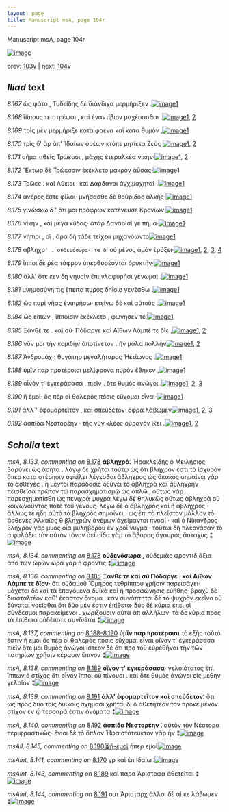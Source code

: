 ```yaml
---
layout: page
title: Manuscript msA, page 104r
---
```


Manuscript msA, page 104r

[![image](http://www.homermultitext.org/iipsrv?OBJ=IIP,1.0&FIF=/project/homer/pyramidal/deepzoom/hmt/vaimg/2017a/VA104RN_0105.tif&WID=100&CVT=JPEG)](http://www.homermultitext.org/ict2/?urn=urn:cite2:hmt:vaimg.2017a:VA104RN_0105)

prev:  [103v](../103v/) | next:  [104v](../104v/)

## *Iliad* text

*8.167* <a id="8.167"/> ὡς φάτο , Τυδείδης δὲ 					διάνδιχα μερμήριξεν .[![image](http://www.homermultitext.org/iipsrv?OBJ=IIP,1.0&FIF=/project/homer/pyramidal/deepzoom/hmt/vaimg/2017a/VA104RN_0276.tif&RGN=0.1872,0.2284,0.3834,0.0368&WID=1000&CVT=JPEG)](http://www.homermultitext.org/ict2/?urn=urn:cite2:hmt:vaimg.2017a:VA104RN_0276@0.1872,0.2284,0.3834,0.0368)[1](#msA_8.1)

*8.168* <a id="8.168"/> ἵ̈ππους τε στρέψαι , καὶ ἐναντίβιον μαχέσασθαι .[![image](http://www.homermultitext.org/iipsrv?OBJ=IIP,1.0&FIF=/project/homer/pyramidal/deepzoom/hmt/vaimg/2017a/VA104RN_0276.tif&RGN=0.1792,0.2479,0.3934,0.0323&WID=1000&CVT=JPEG)](http://www.homermultitext.org/ict2/?urn=urn:cite2:hmt:vaimg.2017a:VA104RN_0276@0.1792,0.2479,0.3934,0.0323)[1](#msA_8.1), [2](#msA_8.131)

*8.169* <a id="8.169"/> τρὶς μὲν μερμήριξε κατα φρένα καὶ κατα θυμὸν ,[![image](http://www.homermultitext.org/iipsrv?OBJ=IIP,1.0&FIF=/project/homer/pyramidal/deepzoom/hmt/vaimg/2017a/VA104RN_0276.tif&RGN=0.1902,0.2697,0.3974,0.0293&WID=1000&CVT=JPEG)](http://www.homermultitext.org/ict2/?urn=urn:cite2:hmt:vaimg.2017a:VA104RN_0276@0.1902,0.2697,0.3974,0.0293)[1](#msA_8.1)

*8.170* <a id="8.170"/> τρὶς δ' ὰρ ἀπ' Ἰ̈δαίων ὀρέων κτύπε μητίετα Ζεὺς 				[![image](http://www.homermultitext.org/iipsrv?OBJ=IIP,1.0&FIF=/project/homer/pyramidal/deepzoom/hmt/vaimg/2017a/VA104RN_0276.tif&RGN=0.1882,0.2885,0.3874,0.0293&WID=1000&CVT=JPEG)](http://www.homermultitext.org/ict2/?urn=urn:cite2:hmt:vaimg.2017a:VA104RN_0276@0.1882,0.2885,0.3874,0.0293)[1](#msA_8.1), [2](#msAint_8.141)

*8.171* <a id="8.171"/> σῆμα τιθεὶς Τρώεσσι , 					μάχης ἑτεραλκέα νίκην·[![image](http://www.homermultitext.org/iipsrv?OBJ=IIP,1.0&FIF=/project/homer/pyramidal/deepzoom/hmt/vaimg/2017a/VA104RN_0276.tif&RGN=0.1902,0.3073,0.3874,0.0293&WID=1000&CVT=JPEG)](http://www.homermultitext.org/ict2/?urn=urn:cite2:hmt:vaimg.2017a:VA104RN_0276@0.1902,0.3073,0.3874,0.0293)[1](#msA_8.1), [2](#msA_8.132)

*8.172* <a id="8.172"/> Ἕκτωρ δὲ Τρώεσσιν ἐκέκλετο μακρὸν 					ἀΰσας·[![image](http://www.homermultitext.org/iipsrv?OBJ=IIP,1.0&FIF=/project/homer/pyramidal/deepzoom/hmt/vaimg/2017a/VA104RN_0276.tif&RGN=0.1892,0.3231,0.3764,0.0293&WID=1000&CVT=JPEG)](http://www.homermultitext.org/ict2/?urn=urn:cite2:hmt:vaimg.2017a:VA104RN_0276@0.1892,0.3231,0.3764,0.0293)[1](#msA_8.1)

*8.173* <a id="8.173"/> Τρῶες . καὶ Λύκιοι . καὶ Δάρδανοι ἀγχιμαχηταὶ .[![image](http://www.homermultitext.org/iipsrv?OBJ=IIP,1.0&FIF=/project/homer/pyramidal/deepzoom/hmt/vaimg/2017a/VA104RN_0276.tif&RGN=0.1822,0.3441,0.4034,0.0323&WID=1000&CVT=JPEG)](http://www.homermultitext.org/ict2/?urn=urn:cite2:hmt:vaimg.2017a:VA104RN_0276@0.1822,0.3441,0.4034,0.0323)[1](#msA_8.1)

*8.174* <a id="8.174"/> ἀνέρες ἔστε φίλοι· μνήσασθε δὲ θούριδος ἀλκῆς·[![image](http://www.homermultitext.org/iipsrv?OBJ=IIP,1.0&FIF=/project/homer/pyramidal/deepzoom/hmt/vaimg/2017a/VA104RN_0276.tif&RGN=0.1882,0.3629,0.4034,0.0323&WID=1000&CVT=JPEG)](http://www.homermultitext.org/ict2/?urn=urn:cite2:hmt:vaimg.2017a:VA104RN_0276@0.1882,0.3629,0.4034,0.0323)[1](#msA_8.1)

*8.175* <a id="8.175"/> γινώσκω δ`' ὅτι μοι πρόφρων κατένευσε Κρονίων 				[![image](http://www.homermultitext.org/iipsrv?OBJ=IIP,1.0&FIF=/project/homer/pyramidal/deepzoom/hmt/vaimg/2017a/VA104RN_0276.tif&RGN=0.1862,0.3839,0.4064,0.0323&WID=1000&CVT=JPEG)](http://www.homermultitext.org/ict2/?urn=urn:cite2:hmt:vaimg.2017a:VA104RN_0276@0.1862,0.3839,0.4064,0.0323)[1](#msA_8.1)

*8.176* <a id="8.176"/> νίκην , καὶ μέγα κῦδος· ἀτὰρ Δαναοῖσί γε πῆμα·[![image](http://www.homermultitext.org/iipsrv?OBJ=IIP,1.0&FIF=/project/homer/pyramidal/deepzoom/hmt/vaimg/2017a/VA104RN_0276.tif&RGN=0.1922,0.4027,0.3884,0.0293&WID=1000&CVT=JPEG)](http://www.homermultitext.org/ict2/?urn=urn:cite2:hmt:vaimg.2017a:VA104RN_0276@0.1922,0.4027,0.3884,0.0293)[1](#msA_8.1)

*8.177* <a id="8.177"/> νήπιοι , οἳ , ἄρα δὴ τάδε τείχεα μηχανόωντο[![image](http://www.homermultitext.org/iipsrv?OBJ=IIP,1.0&FIF=/project/homer/pyramidal/deepzoom/hmt/vaimg/2017a/VA104RN_0276.tif&RGN=0.1882,0.42,0.3884,0.0293&WID=1000&CVT=JPEG)](http://www.homermultitext.org/ict2/?urn=urn:cite2:hmt:vaimg.2017a:VA104RN_0276@0.1882,0.42,0.3884,0.0293)[1](#msA_8.1)

*8.178* <a id="8.178"/> ἀβληχρ`' . οὐδενόσωρα· τα δ`' οὐ μένος ἁμὸν ἐρύξει·[![image](http://www.homermultitext.org/iipsrv?OBJ=IIP,1.0&FIF=/project/homer/pyramidal/deepzoom/hmt/vaimg/2017a/VA104RN_0276.tif&RGN=0.1872,0.4388,0.4324,0.0346&WID=1000&CVT=JPEG)](http://www.homermultitext.org/ict2/?urn=urn:cite2:hmt:vaimg.2017a:VA104RN_0276@0.1872,0.4388,0.4324,0.0346)[1](#msA_8.133), [2](#msA_8.1), [3](#msA_8.134), [4](#msA_8.135)

*8.179* <a id="8.179"/> ἵπποι δὲ ῥέα τάφρον ὑπερθορέονται ὀρυκτήν·[![image](http://www.homermultitext.org/iipsrv?OBJ=IIP,1.0&FIF=/project/homer/pyramidal/deepzoom/hmt/vaimg/2017a/VA104RN_0276.tif&RGN=0.1862,0.4583,0.4274,0.0331&WID=1000&CVT=JPEG)](http://www.homermultitext.org/ict2/?urn=urn:cite2:hmt:vaimg.2017a:VA104RN_0276@0.1862,0.4583,0.4274,0.0331)[1](#msA_8.1)

*8.180* <a id="8.180"/> ἀλλ' ὅτε κεν δὴ νηυσὶν ἔπι γλαφυρῇσι γένωμαι .[![image](http://www.homermultitext.org/iipsrv?OBJ=IIP,1.0&FIF=/project/homer/pyramidal/deepzoom/hmt/vaimg/2017a/VA104RN_0276.tif&RGN=0.1872,0.4786,0.4274,0.0331&WID=1000&CVT=JPEG)](http://www.homermultitext.org/ict2/?urn=urn:cite2:hmt:vaimg.2017a:VA104RN_0276@0.1872,0.4786,0.4274,0.0331)[1](#msA_8.1)

*8.181* <a id="8.181"/> μνημοσύνη τις ἔπειτα πυρὸς δηΐοιο γενέσθω .[![image](http://www.homermultitext.org/iipsrv?OBJ=IIP,1.0&FIF=/project/homer/pyramidal/deepzoom/hmt/vaimg/2017a/VA104RN_0276.tif&RGN=0.1862,0.4966,0.4064,0.0331&WID=1000&CVT=JPEG)](http://www.homermultitext.org/ict2/?urn=urn:cite2:hmt:vaimg.2017a:VA104RN_0276@0.1862,0.4966,0.4064,0.0331)[1](#msA_8.1)

*8.182* <a id="8.182"/> ὡς πυρὶ νῆας ἐνιπρήσω· κτείνω δὲ καὶ αὐτοὺς .[![image](http://www.homermultitext.org/iipsrv?OBJ=IIP,1.0&FIF=/project/homer/pyramidal/deepzoom/hmt/vaimg/2017a/VA104RN_0276.tif&RGN=0.1862,0.5177,0.4114,0.0293&WID=1000&CVT=JPEG)](http://www.homermultitext.org/ict2/?urn=urn:cite2:hmt:vaimg.2017a:VA104RN_0276@0.1862,0.5177,0.4114,0.0293)[1](#msA_8.1)

*8.184* <a id="8.184"/> ὡς εἰπὼν , ἵ̈πποισιν ἐκέκλετο , φώνησέν τε⁚[![image](http://www.homermultitext.org/iipsrv?OBJ=IIP,1.0&FIF=/project/homer/pyramidal/deepzoom/hmt/vaimg/2017a/VA104RN_0276.tif&RGN=0.1852,0.5364,0.3794,0.0293&WID=1000&CVT=JPEG)](http://www.homermultitext.org/ict2/?urn=urn:cite2:hmt:vaimg.2017a:VA104RN_0276@0.1852,0.5364,0.3794,0.0293)[1](#msA_8.1)

*8.185* <a id="8.185"/> Ξάνθέ τε . καὶ σὺ· 						 Πόδαργε καὶ Αἴθων 					 Λάμπέ τε δῖε ,[![image](http://www.homermultitext.org/iipsrv?OBJ=IIP,1.0&FIF=/project/homer/pyramidal/deepzoom/hmt/vaimg/2017a/VA104RN_0276.tif&RGN=0.1652,0.5537,0.4304,0.0293&WID=1000&CVT=JPEG)](http://www.homermultitext.org/ict2/?urn=urn:cite2:hmt:vaimg.2017a:VA104RN_0276@0.1652,0.5537,0.4304,0.0293)[1](#msA_8.136), [2](#msA_8.1)

*8.186* <a id="8.186"/> νῦν μοι τὴν κομιδὴν ἀποτίνετον . ἣν μάλα πολλὴν[![image](http://www.homermultitext.org/iipsrv?OBJ=IIP,1.0&FIF=/project/homer/pyramidal/deepzoom/hmt/vaimg/2017a/VA104RN_0276.tif&RGN=0.1802,0.5748,0.4174,0.0293&WID=1000&CVT=JPEG)](http://www.homermultitext.org/ict2/?urn=urn:cite2:hmt:vaimg.2017a:VA104RN_0276@0.1802,0.5748,0.4174,0.0293)[1](#msA_8.1), [2](#msAint_8.142)

*8.187* <a id="8.187"/> Ἀνδρομάχη θυγάτηρ 					μεγαλήτορος Ἠετίωνος .[![image](http://www.homermultitext.org/iipsrv?OBJ=IIP,1.0&FIF=/project/homer/pyramidal/deepzoom/hmt/vaimg/2017a/VA104RN_0276.tif&RGN=0.1862,0.592,0.3954,0.0293&WID=1000&CVT=JPEG)](http://www.homermultitext.org/ict2/?urn=urn:cite2:hmt:vaimg.2017a:VA104RN_0276@0.1862,0.592,0.3954,0.0293)[1](#msA_8.1)

*8.188* <a id="8.188"/> ὑμῖν παρ προτέροισι μελίφρονα πυρὸν ἔθηκεν ,[![image](http://www.homermultitext.org/iipsrv?OBJ=IIP,1.0&FIF=/project/homer/pyramidal/deepzoom/hmt/vaimg/2017a/VA104RN_0276.tif&RGN=0.1852,0.6123,0.4124,0.0293&WID=1000&CVT=JPEG)](http://www.homermultitext.org/ict2/?urn=urn:cite2:hmt:vaimg.2017a:VA104RN_0276@0.1852,0.6123,0.4124,0.0293)[1](#msA_8.1)

*8.189* <a id="8.189"/> οἶνόν τ' ἐγκεράσασα , πιεῖν . ὅτε θυμὸς ἀνώγοι .[![image](http://www.homermultitext.org/iipsrv?OBJ=IIP,1.0&FIF=/project/homer/pyramidal/deepzoom/hmt/vaimg/2017a/VA104RN_0276.tif&RGN=0.1652,0.6326,0.4154,0.0293&WID=1000&CVT=JPEG)](http://www.homermultitext.org/ict2/?urn=urn:cite2:hmt:vaimg.2017a:VA104RN_0276@0.1652,0.6326,0.4154,0.0293)[1](#msA_8.1), [2](#msA_8.138), [3](#msAint_8.143)

*8.190* <a id="8.190"/> ἢ ἐμοὶ· ὅς πέρ οἱ θαλερὸς πόσις εὔχομαι εἶναι·[![image](http://www.homermultitext.org/iipsrv?OBJ=IIP,1.0&FIF=/project/homer/pyramidal/deepzoom/hmt/vaimg/2017a/VA104RN_0276.tif&RGN=0.1822,0.6484,0.4074,0.0293&WID=1000&CVT=JPEG)](http://www.homermultitext.org/ict2/?urn=urn:cite2:hmt:vaimg.2017a:VA104RN_0276@0.1822,0.6484,0.4074,0.0293)[1](#msA_8.1)

*8.191* <a id="8.191"/> ἀλλ`' ἐφομαρτεῖτον , καὶ σπεύδετον· ὄφρα λάβωμεν[![image](http://www.homermultitext.org/iipsrv?OBJ=IIP,1.0&FIF=/project/homer/pyramidal/deepzoom/hmt/vaimg/2017a/VA104RN_0276.tif&RGN=0.1782,0.6679,0.4224,0.0285&WID=1000&CVT=JPEG)](http://www.homermultitext.org/ict2/?urn=urn:cite2:hmt:vaimg.2017a:VA104RN_0276@0.1782,0.6679,0.4224,0.0285)[1](#msAint_8.144), [2](#msA_8.1), [3](#msA_8.139)

*8.192* <a id="8.192"/> ἀσπίδα Νεστορέην · τῆς 					νῦν κλέος οὐρανὸν ἵ̈κει .[![image](http://www.homermultitext.org/iipsrv?OBJ=IIP,1.0&FIF=/project/homer/pyramidal/deepzoom/hmt/vaimg/2017a/VA104RN_0276.tif&RGN=0.1792,0.6882,0.4174,0.0285&WID=1000&CVT=JPEG)](http://www.homermultitext.org/ict2/?urn=urn:cite2:hmt:vaimg.2017a:VA104RN_0276@0.1792,0.6882,0.4174,0.0285)[1](#msA_8.140), [2](#msA_8.1)

## *Scholia* text

*msA, 8.133, commenting on* [8.178](#8.178)  <a id="msA_8.133"/> **ἀβληχρά⁚** Ἡρακλείδης ὁ Μειλήσιος βαρύνει ὡς ἄσητα . λόγῳ δὲ χρῆται τούτῳ ὡς ὅτι βληχρον ἐστι τὸ ἰσχυρόν ὅπερ κατα στέρησιν ὀφείλει λέγεσθαι ἄβληχρος ὡς ἄκακος σημαίνει γὰρ τὸ ἀσθενὲς . ἡ μέντοι παράδοσις ὀξύνει τὸ ἀβληχρὰ καὶ ἀβληχρὴν πεισθεῖσα πρῶτον τῷ παρασχηματισμῷ ὡς ἁπλῶ , οὕτως γὰρ παρεσχηματίσθη ὡς πενιχρά ψυχρά λέγω δὲ θηλυκῶς οὕτως ἀβληχρά οὐ κοινωνοῦντός ποτὲ τοῦ γένους· λέγω δὲ ὁ ἀβληχρὸς καὶ ἡ ἀβληχρὸς · ἄλλως τε ήδη αὐτὸ τὸ βληχρὸς σημαίνει . ὡς ἐπι τὸ πλεῖστον μᾶλλον τὸ ἀσθενὲς Ἀλκαῖος θ βληχρῶν ἀνέμων ἀχείμαντοι πνοαί · καὶ ὁ Νίκανδρος βληχρὸν γὰρ μυὸς οἷα μυληβόρου ἐν χροῒ νύγμα · τούτωι δὴ πλεονάσαν τὸ α φυλάξει τὸν αὐτὸν τόνον ἀεί οἶδα γὰρ τὸ ἄβορος ἄγαυρος ἄσταχυς ⁑[![image](http://www.homermultitext.org/iipsrv?OBJ=IIP,1.0&FIF=/project/homer/pyramidal/deepzoom/hmt/vaimg/2017a/VA104RN_0276.tif&RGN=0.1852,0.1698,0.6486,0.1931&WID=1000&CVT=JPEG)](http://www.homermultitext.org/ict2/?urn=urn:cite2:hmt:vaimg.2017a:VA104RN_0276@0.1852,0.1698,0.6486,0.1931)

*msA, 8.134, commenting on* [8.178](#8.178)  <a id="msA_8.134"/> **οὐδενόσωρα ,** οὐδεμιᾶς φροντιδ ἄξια ἀπο τῶν ὠρῶν ὤρα γὰρ ἡ φροντις ⁑[![image](http://www.homermultitext.org/iipsrv?OBJ=IIP,1.0&FIF=/project/homer/pyramidal/deepzoom/hmt/vaimg/2017a/VA104RN_0276.tif&RGN=0.5971,0.3421,0.2289,0.0367&WID=1000&CVT=JPEG)](http://www.homermultitext.org/ict2/?urn=urn:cite2:hmt:vaimg.2017a:VA104RN_0276@0.5971,0.3421,0.2289,0.0367)

*msA, 8.136, commenting on* [8.185](#8.185)  <a id="msA_8.136"/> **Ξανθέ τε καὶ σὺ Πόδαργε . καὶ Αἴθων Λάμπε τε δῖον·** ὅτι οὐδαμοῦ Ὅμηρος τεθρίππου χρῆσιν παρεισάγει· μάχεται δὲ καὶ τὰ ἐπαγόμενα δυϊκὰ καὶ ἡ προσφώνησις εὐήθης· βραχὺ δὲ διασταλτέον καθ' έκαστον ὄνομα . καν συνάπτηται δὲ τὸ ψυχρὸν εκεῖνο οὐ δύναται νοεῖσθαι ὅτι δύο μέν ἐστιν ἐπίθετα· δύο δὲ κύρια ἐπεὶ οἱ σύνδεσμοι παρακείμενοι . χωριζουσιν αὐτὰ ἀπ αλλήλων· τὰ δε κύρια προς τὰ ἐπίθετα οὐδέποτε συνδεῖται ⁑[![image](http://www.homermultitext.org/iipsrv?OBJ=IIP,1.0&FIF=/project/homer/pyramidal/deepzoom/hmt/vaimg/2017a/VA104RN_0276.tif&RGN=0.6107,0.4498,0.2406,0.164&WID=1000&CVT=JPEG)](http://www.homermultitext.org/ict2/?urn=urn:cite2:hmt:vaimg.2017a:VA104RN_0276@0.6107,0.4498,0.2406,0.164)

*msA, 8.137, commenting on* [8.188-8.190](#8.188-8.190)  <a id="msA_8.137"/> **ὑμῖν παρ προτέροισι** τὸ ἑξῆς τοῦτό ἐστιν ἠ εμοὶ ὅς πέρ οἱ θαλερὸς πόσις εὔχομαι εἶναι οἴνον τ' ἐγκεράσασα πιεῖν ὅτε μοι θυμὸς ἀνώγοι ἱστεον δὲ ὅτι προ τοῦ εὑρεθῆναι τὴν τῶν ποτηρίων χρῆσιν κέρασιν ἔπινον ⁑[![image](http://www.homermultitext.org/iipsrv?OBJ=IIP,1.0&FIF=/project/homer/pyramidal/deepzoom/hmt/vaimg/2017a/VA104RN_0276.tif&RGN=0.5996,0.5965,0.2368,0.0833&WID=1000&CVT=JPEG)](http://www.homermultitext.org/ict2/?urn=urn:cite2:hmt:vaimg.2017a:VA104RN_0276@0.5996,0.5965,0.2368,0.0833)

*msA, 8.138, commenting on* [8.189](#8.189)  <a id="msA_8.138"/> **οἴνον τ' ἐγκεράσασα·** γελοιότατος ἐπὶ ἵππων ὁ στίχος ὅτι οἶνον ἵπποι οὐ πίνουσι . καὶ ὅτε θυμὸς ἀνώγοι εἰς μέθην γελοῖον ⁑[![image](http://www.homermultitext.org/iipsrv?OBJ=IIP,1.0&FIF=/project/homer/pyramidal/deepzoom/hmt/vaimg/2017a/VA104RN_0276.tif&RGN=0.6097,0.6749,0.2195,0.058&WID=1000&CVT=JPEG)](http://www.homermultitext.org/ict2/?urn=urn:cite2:hmt:vaimg.2017a:VA104RN_0276@0.6097,0.6749,0.2195,0.058)

*msA, 8.139, commenting on* [8.191](#8.191)  <a id="msA_8.139"/> **ἀλλ' ἐφομαρτεῖτον καὶ σπεύδετον⁚** ὅτι ὡς προς δύο τοῖς δυϊκοῖς σχήμασι χρῆται δι ὃ ἀθετητέον τὸν προκείμενον στίχον ἐν ᾧ τεσσαρά ἐστιν ὀνόματα ⁑[![image](http://www.homermultitext.org/iipsrv?OBJ=IIP,1.0&FIF=/project/homer/pyramidal/deepzoom/hmt/vaimg/2017a/VA104RN_0276.tif&RGN=0.1712,0.7275,0.6556,0.0386&WID=1000&CVT=JPEG)](http://www.homermultitext.org/ict2/?urn=urn:cite2:hmt:vaimg.2017a:VA104RN_0276@0.1712,0.7275,0.6556,0.0386)

*msA, 8.140, commenting on* [8.192](#8.192)  <a id="msA_8.140"/> **ἀσπίδα Νεστορέην ⁚** αὐτὸν τὸν Νέστορα περιφραστικῶς· ἔνιοι δὲ τὸ ὅπλον Ἡφαιστότευκτον γὰρ ἦν ⁑[![image](http://www.homermultitext.org/iipsrv?OBJ=IIP,1.0&FIF=/project/homer/pyramidal/deepzoom/hmt/vaimg/2017a/VA104RN_0276.tif&RGN=0.1742,0.7494,0.6556,0.0345&WID=1000&CVT=JPEG)](http://www.homermultitext.org/ict2/?urn=urn:cite2:hmt:vaimg.2017a:VA104RN_0276@0.1742,0.7494,0.6556,0.0345)

*msAil, 8.145, commenting on* [8.190@ἢ-ἐμοὶ](#8.190@ἢ-ἐμοὶ)  <a id="msAil_8.145"/> ἠπερ εμοὶ[![image](http://www.homermultitext.org/iipsrv?OBJ=IIP,1.0&FIF=/project/homer/pyramidal/deepzoom/hmt/vaimg/2017a/VA104RN_0276.tif&RGN=0.2102,0.6491,0.0501,0.0158&WID=1000&CVT=JPEG)](http://www.homermultitext.org/ict2/?urn=urn:cite2:hmt:vaimg.2017a:VA104RN_0276@0.2102,0.6491,0.0501,0.0158)

*msAint, 8.141, commenting on* [8.170](#8.170)  <a id="msAint_8.141"/> γρ καὶ ἐπ Ιδαίω ⁚[![image](http://www.homermultitext.org/iipsrv?OBJ=IIP,1.0&FIF=/project/homer/pyramidal/deepzoom/hmt/vaimg/2017a/VA104RN_0276.tif&RGN=0.1311,0.2705,0.0611,0.0263&WID=1000&CVT=JPEG)](http://www.homermultitext.org/ict2/?urn=urn:cite2:hmt:vaimg.2017a:VA104RN_0276@0.1311,0.2705,0.0611,0.0263)

*msAint, 8.143, commenting on* [8.189](#8.189)  <a id="msAint_8.143"/> καὶ παρα Ἀριστοφα ἀθετεῖται ⁑[![image](http://www.homermultitext.org/iipsrv?OBJ=IIP,1.0&FIF=/project/homer/pyramidal/deepzoom/hmt/vaimg/2017a/VA104RN_0276.tif&RGN=0.1231,0.6326,0.0551,0.0413&WID=1000&CVT=JPEG)](http://www.homermultitext.org/ict2/?urn=urn:cite2:hmt:vaimg.2017a:VA104RN_0276@0.1231,0.6326,0.0551,0.0413)

*msAint, 8.144, commenting on* [8.191](#8.191)  <a id="msAint_8.144"/> ουτ Ἀρισταρχ ἄλλοι δὲ αί κε λάβωμεν ⁑[![image](http://www.homermultitext.org/iipsrv?OBJ=IIP,1.0&FIF=/project/homer/pyramidal/deepzoom/hmt/vaimg/2017a/VA104RN_0276.tif&RGN=0.1171,0.6694,0.0621,0.0406&WID=1000&CVT=JPEG)](http://www.homermultitext.org/ict2/?urn=urn:cite2:hmt:vaimg.2017a:VA104RN_0276@0.1171,0.6694,0.0621,0.0406)
